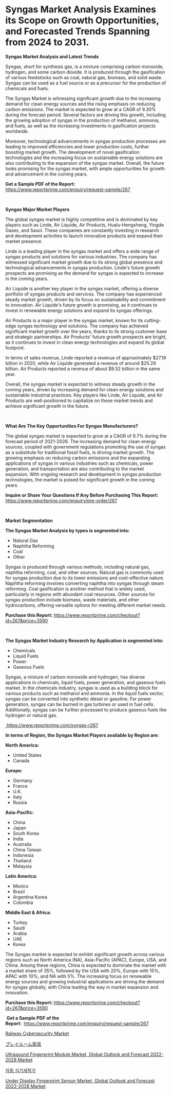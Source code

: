 <p><h1>Syngas Market Analysis Examines its Scope on Growth Opportunities, and Forecasted Trends Spanning from 2024 to 2031.</h1></p><p><strong>Syngas Market Analysis and Latest Trends</strong></p>
<p><p>Syngas, short for synthesis gas, is a mixture comprising carbon monoxide, hydrogen, and some carbon dioxide. It is produced through the gasification of various feedstocks such as coal, natural gas, biomass, and solid waste. Syngas can be used as a fuel source or as a precursor for the production of chemicals and fuels.</p><p>The Syngas Market is witnessing significant growth due to the increasing demand for clean energy sources and the rising emphasis on reducing carbon emissions. The market is expected to grow at a CAGR of 9.30% during the forecast period. Several factors are driving this growth, including the growing adoption of syngas in the production of methanol, ammonia, and fuels, as well as the increasing investments in gasification projects worldwide.</p><p>Moreover, technological advancements in syngas production processes are leading to improved efficiencies and lower production costs, further boosting market growth. The development of novel gasification technologies and the increasing focus on sustainable energy solutions are also contributing to the expansion of the syngas market. Overall, the future looks promising for the syngas market, with ample opportunities for growth and advancement in the coming years.</p></p>
<p><strong>Get a Sample PDF of the Report:&nbsp;</strong> <a href="https://www.reportprime.com/enquiry/request-sample/267">https://www.reportprime.com/enquiry/request-sample/267</a></p>
<p>&nbsp;</p>
<p><strong>Syngas Major Market Players</strong></p>
<p><p>The global syngas market is highly competitive and is dominated by key players such as Linde, Air Liquide, Air Products, Hualu-Hengsheng, Yingde Gases, and Sasol. These companies are constantly investing in research and development activities to launch innovative products and expand their market presence.</p><p>Linde is a leading player in the syngas market and offers a wide range of syngas products and solutions for various industries. The company has witnessed significant market growth due to its strong global presence and technological advancements in syngas production. Linde's future growth prospects are promising as the demand for syngas is expected to increase in the coming years.</p><p>Air Liquide is another key player in the syngas market, offering a diverse portfolio of syngas products and services. The company has experienced steady market growth, driven by its focus on sustainability and commitment to innovation. Air Liquide's future growth is promising, as it continues to invest in renewable energy solutions and expand its syngas offerings.</p><p>Air Products is a major player in the syngas market, known for its cutting-edge syngas technology and solutions. The company has achieved significant market growth over the years, thanks to its strong customer base and strategic partnerships. Air Products' future growth prospects are bright, as it continues to invest in clean energy technologies and expand its global footprint.</p><p>In terms of sales revenue, Linde reported a revenue of approximately $27.19 billion in 2020, while Air Liquide generated a revenue of around $25.29 billion. Air Products reported a revenue of about $9.52 billion in the same year.</p><p>Overall, the syngas market is expected to witness steady growth in the coming years, driven by increasing demand for clean energy solutions and sustainable industrial practices. Key players like Linde, Air Liquide, and Air Products are well-positioned to capitalize on these market trends and achieve significant growth in the future.</p></p>
<p>&nbsp;</p>
<p><strong>What Are The Key Opportunities For Syngas Manufacturers?</strong></p>
<p><p>The global syngas market is expected to grow at a CAGR of 9.7% during the forecast period of 2021-2026. The increasing demand for clean energy sources, coupled with government regulations promoting the use of syngas as a substitute for traditional fossil fuels, is driving market growth. The growing emphasis on reducing carbon emissions and the expanding applications of syngas in various industries such as chemicals, power generation, and transportation are also contributing to the market expansion. With ongoing research and development in syngas production technologies, the market is poised for significant growth in the coming years.</p></p>
<p><strong>Inquire or Share Your Questions If Any Before Purchasing This Report:</strong> <a href="https://www.reportprime.com/enquiry/pre-order/267">https://www.reportprime.com/enquiry/pre-order/267</a></p>
<p>&nbsp;</p>
<p><strong>Market Segmentation</strong></p>
<p><strong>The Syngas Market Analysis by types is segmented into:</strong></p>
<p><ul><li>Natural Gas</li><li>Naphtha Reforming</li><li>Coal</li><li>Other</li></ul></p>
<p><p>Syngas is produced through various methods, including natural gas, naphtha reforming, coal, and other sources. Natural gas is commonly used for syngas production due to its lower emissions and cost-effective nature. Naphtha reforming involves converting naphtha into syngas through steam reforming. Coal gasification is another method that is widely used, particularly in regions with abundant coal resources. Other sources for syngas production include biomass, waste materials, and other hydrocarbons, offering versatile options for meeting different market needs.</p></p>
<p><strong>Purchase this Report:&nbsp;</strong><a href="https://www.reportprime.com/checkout?id=267&price=3590">https://www.reportprime.com/checkout?id=267&price=3590</a></p>
<p>&nbsp;</p>
<p><strong>The Syngas Market Industry Research by Application is segmented into:</strong></p>
<p><ul><li>Chemicals</li><li>Liquid Fuels</li><li>Power</li><li>Gaseous Fuels</li></ul></p>
<p><p>Syngas, a mixture of carbon monoxide and hydrogen, has diverse applications in chemicals, liquid fuels, power generation, and gaseous fuels market. In the chemicals industry, syngas is used as a building block for various products such as methanol and ammonia. In the liquid fuels sector, syngas can be converted into synthetic diesel or gasoline. For power generation, syngas can be burned in gas turbines or used in fuel cells. Additionally, syngas can be further processed to produce gaseous fuels like hydrogen or natural gas.</p></p>
<p><a href="https://www.reportprime.com/syngas-r267">&nbsp;https://www.reportprime.com/syngas-r267</a></p>
<p><strong>In terms of Region, the Syngas Market Players available by Region are:</strong></p>
<p>
    <p> <strong> North America: </strong>
        <ul>
            <li>United States</li>
            <li>Canada</li>
        </ul>
        </p> 
    <p> <strong> Europe: </strong>
        <ul>
            <li>Germany</li>
            <li>France</li>
            <li>U.K.</li>
            <li>Italy</li>
            <li>Russia</li>
        </ul>
        </p> 
    <p> <strong> Asia-Pacific: </strong>
        <ul>
            <li>China</li>
            <li>Japan</li>
            <li>South Korea</li>
            <li>India</li>
            <li>Australia</li>
            <li>China Taiwan</li>
            <li>Indonesia</li>
            <li>Thailand</li>
            <li>Malaysia</li>
        </ul>
        </p> 
    <p> <strong> Latin America: </strong>
        <ul>
            <li>Mexico</li>
            <li>Brazil</li>
            <li>Argentina Korea</li>
            <li>Colombia</li>
        </ul>
        </p> 
    <p> <strong> Middle East & Africa: </strong>
        <ul>
            <li>Turkey</li>
            <li>Saudi</li>
            <li>Arabia</li>
            <li>UAE</li>
            <li>Korea</li>
        </ul>
    </p>
    </p>
<p><p>The Syngas market is expected to exhibit significant growth across various regions such as North America (NA), Asia-Pacific (APAC), Europe, USA, and China. Among these regions, China is expected to dominate the market with a market share of 35%, followed by the USA with 20%, Europe with 15%, APAC with 10%, and NA with 5%. The increasing focus on renewable energy sources and growing industrial applications are driving the demand for syngas globally, with China leading the way in market expansion and innovation.</p></p>
<p><strong>Purchase this Report: </strong><a href="https://www.reportprime.com/checkout?id=267&price=3590">https://www.reportprime.com/checkout?id=267&price=3590</a></p>
<p>&nbsp;<strong>Get a Sample PDF of the Report:&nbsp;&nbsp;</strong><a href="https://www.reportprime.com/enquiry/request-sample/267">https://www.reportprime.com/enquiry/request-sample/267</a></p>
<p><strong></strong></p>
<p><p><a href="https://issuu.com/reportprime-2/docs/railway-cybersecurity-market-size-2030.pptx">Railway Cybersecurity Market</a></p><p><a href="https://medium.com/@isabeleterson7845/%E3%82%B0%E3%83%AD%E3%83%BC%E3%83%90%E3%83%AB%E3%83%97%E3%83%AC%E3%82%A4%E3%83%AB%E3%83%BC%E3%83%A0%E5%AE%B6%E5%85%B7%E5%B8%82%E5%A0%B4%E3%81%AF-2024%E5%B9%B4%E3%81%8B%E3%82%892031%E5%B9%B4%E3%81%BE%E3%81%A7%E3%81%AE%E6%9C%9F%E9%96%93%E3%81%AB14-6-%E3%81%AEcagr%E3%81%A7%E6%88%90%E9%95%B7%E3%81%99%E3%82%8B%E3%81%A8%E4%BA%88%E6%B8%AC%E3%81%95%E3%82%8C%E3%81%A6%E3%81%84%E3%81%BE%E3%81%99-dc6411c8114d">プレイルーム家具</a></p><p><a href="https://medium.com/@stephanmorissette/ultrasound-fingerprint-module-market-global-outlook-and-forecast-2022-2028-market-outlook-and-6fa02e980078">Ultrasound Fingerprint Module Market, Global Outlook and Forecast 2022-2028 Market</a></p><p><a href="https://medium.com/@lolitanader1/%EA%B8%80%EB%A1%9C%EB%B2%8C-%EC%9E%90%EB%8F%99%EC%8B%9D-%EC%84%B8%EC%B2%99%EA%B8%B0-%EC%8B%9C%EC%9E%A5-%EA%B7%9C%EB%AA%A8-%EB%B0%8F-%EC%A0%90%EC%9C%A0%EC%9C%A8-%EB%B6%84%EC%84%9D-%EC%A0%9C%ED%92%88-%EC%9C%A0%ED%98%95-%EC%9D%91%EC%9A%A9-%EB%B6%84%EC%95%BC-%EC%A7%80%EC%97%AD%EB%B3%84-%EC%98%88%EC%B8%A1-2024-2031-3f46e9f0970d">자동 식기세척기</a></p><p><a href="https://medium.com/@stephanmorissette/strategic-insights-into-global-under-display-fingerprint-sensor-market-global-outlook-and-forecast-4bd303b4bb1b">Under Display Fingerprint Sensor Market, Global Outlook and Forecast 2022-2028 Market</a></p></p>